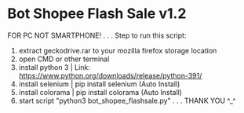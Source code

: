 # Bot Shopee Flash Sale v1.2
FOR PC NOT SMARTPHONE!
.
.
.
Step to run this script:
1.  extract geckodrive.rar to your mozilla firefox storage location 
2.  open CMD or other terminal
3.  install python 3 | Link: https://www.python.org/downloads/release/python-391/
4.  install selenium | pip install selenium (Auto Install)
5.  install colorama | pip install colorama (Auto Install)
6.  start script "python3 bot_shopee_flashsale.py"
.
.
.
THANK YOU ^_^
